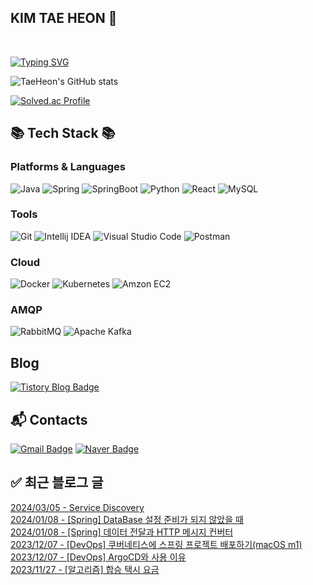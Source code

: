 
## KIM TAE HEON 👋

<br />

[![Typing SVG](https://readme-typing-svg.herokuapp.com/?color=f0f6fc&lines=Hello+World&font=Redressed&size=40)](https://git.io/typing-svg)

![TaeHeon's GitHub stats](https://github-readme-stats.vercel.app/api?username=Jake-huen&show_icons=true&theme=radical)

[![Solved.ac Profile](http://mazassumnida.wtf/api/v2/generate_badge?boj=tae77777)](https://solved.ac/tae77777/)

## 📚 Tech Stack 📚

### Platforms & Languages

![Java](https://img.shields.io/badge/Java-007396.svg?&style=for-the-badge&logo=Java&logoColor=white)
![Spring](https://img.shields.io/badge/Spring-6DB33F.svg?&style=for-the-badge&logo=Spring&logoColor=white)
![SpringBoot](https://img.shields.io/badge/Spring%20Boot-6DB33F.svg?&style=for-the-badge&logo=Spring%20Boot&logoColor=white)
![Python](https://img.shields.io/badge/Python-3776AB.svg?&style=for-the-badge&logo=Python&logoColor=white)
![React](https://img.shields.io/badge/React-61DAFB.svg?&style=for-the-badge&logo=React&logoColor=white)
![MySQL](https://img.shields.io/badge/MySQL-4479A1.svg?&style=for-the-badge&logo=MySQL&logoColor=white)


### Tools

![Git](https://img.shields.io/badge/Git-F05032.svg?&style=for-the-badge&logo=Git&logoColor=white)
![Intellij IDEA](https://img.shields.io/badge/IntelliJ%20IDEA-000000.svg?&style=for-the-badge&logo=IntelliJ%20IDEA&logoColor=white)
![Visual Studio Code](https://img.shields.io/badge/Visual%20Studio%20Code-007ACC.svg?&style=for-the-badge&logo=Visual%20Studio%20Code&logoColor=white)
![Postman](https://img.shields.io/badge/Postman-FF6C37.svg?&style=for-the-badge&logo=Postman&logoColor=white)

### Cloud
![Docker](https://img.shields.io/badge/Docker-2496ED.svg?&style=for-the-badge&logo=Docker&logoColor=white)
![Kubernetes](https://img.shields.io/badge/Kubernetes-326CE5.svg?&style=for-the-badge&logo=Kubernetes&logoColor=white)
![Amzon EC2](https://img.shields.io/badge/Amazon%20EC2-FF9900.svg?&style=for-the-badge&logo=Amazon%20EC2&logoColor=white)

### AMQP
![RabbitMQ](https://img.shields.io/badge/RabbitMQ-FF6600.svg?&style=for-the-badge&logo=RabbitMQ&logoColor=white)
![Apache Kafka](https://img.shields.io/badge/Apache%20Kafka-231F20.svg?&style=for-the-badge&logo=Apache%20Kafka&logoColor=white)


## Blog
[![Tistory Blog Badge](http://img.shields.io/badge/Tistory-000000?style=flat-square&logo=Tistory&link=https://jobdong7757.tistory.com/)](https://jobdong7757.tistory.com/)


## :mailbox_with_mail: Contacts

[![Gmail Badge](https://img.shields.io/badge/Gmail-d14836?style=flat-square&logo=Gmail&logoColor=white&link=mailto:taehuen7757@gmail.com)](mailto:taehuen7757@gmail.com)
[![Naver Badge](https://img.shields.io/badge/Naver-03C75A?style=flat-square&logo=Naver&logoColor=white&link=mailto:tae77777@naver.com)](mailto:tae77777@naver.com)


## ✅ 최근 블로그 글

[2024/03/05 - Service Discovery](https://jobdong7757.tistory.com/235) <br/>
[2024/01/08 - [Spring] DataBase 설정 준비가 되지 않았을 때](https://jobdong7757.tistory.com/234) <br/>
[2024/01/08 - [Spring] 데이터 전달과 HTTP 메시지 컨버터](https://jobdong7757.tistory.com/233) <br/>
[2023/12/07 - [DevOps] 쿠버네티스에 스프링 프로젝트 배포하기(macOS m1)](https://jobdong7757.tistory.com/232) <br/>
[2023/12/07 - [DevOps] ArgoCD와 사용 이유](https://jobdong7757.tistory.com/231) <br/>
[2023/11/27 - [알고리즘] 합승 택시 요금](https://jobdong7757.tistory.com/228) <br/>
